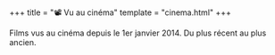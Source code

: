 +++
title = "​📽️ ​Vu au cinéma"
template = "cinema.html"
+++

Films vus au cinéma depuis le 1er janvier 2014. Du plus récent au plus ancien.